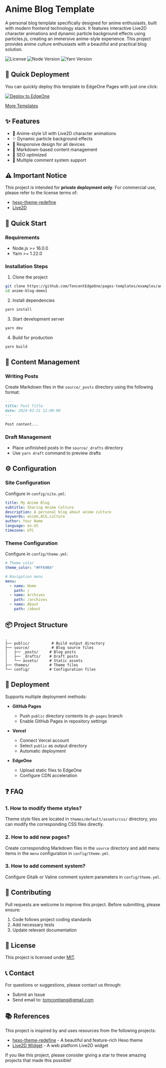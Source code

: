 # Anime Blog Template

A personal blog template specifically designed for anime enthusiasts, built with modern frontend technology stack. It features interactive Live2D character animations and dynamic particle background effects using particles.js, creating an immersive anime-style experience. This project provides anime culture enthusiasts with a beautiful and practical blog solution.

![License](https://img.shields.io/badge/license-MIT-blue.svg)
![Node Version](https://img.shields.io/badge/node-%3E%3D16.0.0-brightgreen.svg)
![Yarn Version](https://img.shields.io/badge/yarn-%3E%3D1.22.0-blue.svg)

## 🚀 Quick Deployment

You can quickly deploy this template to EdgeOne Pages with just one click:

[![Deploy to EdgeOne](https://cdnstatic.tencentcs.com/edgeone/pages/deploy.svg)](https://edgeone.ai/pages/new?template=anime-blog-demo1&install-command=yarn%2dinstall&build-command=npm%2drun%2dbuild)

[More Templates](https://edgeone.ai/pages/templates)

## ✨ Features

- 🎨 Anime-style UI with Live2D character animations
- ✨ Dynamic particle background effects
- 📱 Responsive design for all devices
- 📝 Markdown-based content management
- 🎯 SEO optimized
- 💬 Multiple comment system support

## ⚠️ Important Notice

This project is intended for **private deployment only**. For commercial use, please refer to the license terms of:
- [hexo-theme-redefine](https://github.com/EvanNotFound/hexo-theme-redefine)
- [Live2D](https://www.live2d.com/en/terms/)

## 🚀 Quick Start

### Requirements

- Node.js >= 16.0.0
- Yarn >= 1.22.0

### Installation Steps

1. Clone the project
```bash
git clone https://github.com/TencentEdgeOne/pages-templates/examples/anime-blog-demo1.git
cd anime-blog-demo1
```

2. Install dependencies
```bash
yarn install
```

3. Start development server
```bash
yarn dev
```

4. Build for production
```bash
yarn build
```

## 📝 Content Management

### Writing Posts

Create Markdown files in the `source/_posts` directory using the following format:

```markdown
---
title: Post Title
date: 2024-03-21 12:00:00
---

Post content...
```

### Draft Management

- Place unfinished posts in the `source/_drafts` directory
- Use `yarn draft` command to preview drafts

## ⚙️ Configuration

### Site Configuration

Configure in `config/site.yml`:

```yaml
title: My Anime Blog
subtitle: Sharing Anime Culture
description: A personal blog about anime culture
keywords: anime,ACG,culture
author: Your Name
language: en-US
timezone: UTC
```

### Theme Configuration

Configure in `config/theme.yml`:

```yaml
# Theme color
theme_color: "#FF69B4"

# Navigation menu
menu:
  - name: Home
    path: /
  - name: Archives
    path: /archives
  - name: About
    path: /about
```

## 📦 Project Structure

```
.
├── public/          # Build output directory
├── source/          # Blog source files
│   ├── _posts/     # Blog posts
│   ├── _drafts/    # Draft posts
│   └── assets/     # Static assets
├── themes/         # Theme files
└── config/         # Configuration files
```

## 🚀 Deployment

Supports multiple deployment methods:

- **GitHub Pages**
  - Push `public` directory contents to `gh-pages` branch
  - Enable GitHub Pages in repository settings

- **Vercel**
  - Connect Vercel account
  - Select `public` as output directory
  - Automatic deployment

- **EdgeOne**
  - Upload static files to EdgeOne
  - Configure CDN acceleration

## ❓ FAQ

### 1. How to modify theme styles?
Theme style files are located in `themes/default/assets/css/` directory, you can modify the corresponding CSS files directly.

### 2. How to add new pages?
Create corresponding Markdown files in the `source` directory and add menu items in the `menu` configuration in `config/theme.yml`.

### 3. How to add comment system?
Configure Gitalk or Valine comment system parameters in `config/theme.yml`.

## 🤝 Contributing

Pull requests are welcome to improve this project. Before submitting, please ensure:

1. Code follows project coding standards
2. Add necessary tests
3. Update relevant documentation

## 📄 License

This project is licensed under [MIT](LICENSE).

## 📞 Contact

For questions or suggestions, please contact us through:

- Submit an Issue
- Send email to: tomcomtang@gmail.com

## 📚 References

This project is inspired by and uses resources from the following projects:

- [hexo-theme-redefine](https://github.com/EvanNotFound/hexo-theme-redefine) - A beautiful and feature-rich Hexo theme
- [Live2D Widget](https://github.com/stevenjoezhang/live2d-widget) - A web platform Live2D widget

If you like this project, please consider giving a star to these amazing projects that made this possible!
